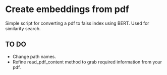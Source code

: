 # Create embeddings from pdf

Simple script for converting a pdf to faiss index using BERT. Used for similarity search. 

## TO DO 

- Change path names.
- Refine read_pdf_content method to grab required information from your pdf.
